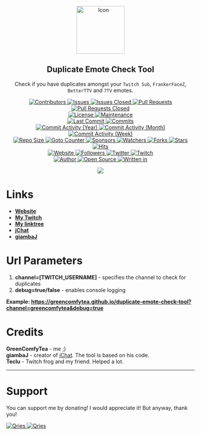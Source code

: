 <p align="center">
	<img alt="Icon" height="128" src="https://github.com/GreenComfyTea/duplicate-emote-check-tool/assets/30152047/9b6027a4-c189-4ee2-b777-afa96a35f82e" />
	<h2 align="center"><b>Duplicate Emote Check Tool</b></h2>
	<p align="center">Check if you have duplicates amongst your <code>Twitch Sub</code>, <code>FrankerFaceZ</code>, <code>BetterTTV</code> and <code>7TV</code> emotes.</p>
</p>

<p align="center">
	<a href="https://github.com/greencomfytea/duplicate-emote-check-tool/graphs/contributors">
		<img alt="Contributors" src="https://custom-icon-badges.demolab.com/github/contributors/greencomfytea/duplicate-emote-check-tool?logo=person-add" />
	</a>
	<a href="https://github.com/greencomfytea/duplicate-emote-check-tool/issues">
		<img alt="Issues" src="https://custom-icon-badges.demolab.com/github/issues/greencomfytea/duplicate-emote-check-tool?logo=issue-opened" />
	</a>
	<a href="https://github.com/greencomfytea/duplicate-emote-check-tool/issues">
		<img alt="Issues Closed" src="https://custom-icon-badges.demolab.com/github/issues-closed/greencomfytea/duplicate-emote-check-tool?logo=issue-closed" />
	</a>
	<a href="https://github.com/greencomfytea/duplicate-emote-check-tool/pulls">
		<img alt="Pull Requests" src="https://custom-icon-badges.demolab.com/github/issues-pr/greencomfytea/duplicate-emote-check-tool?logo=git-pull-request" />
	</a>
	<a href="https://github.com/greencomfytea/duplicate-emote-check-tool/pulls">
		<img alt="Pull Requests Closed" src="https://custom-icon-badges.demolab.com/github/issues-pr-closed/greencomfytea/duplicate-emote-check-tool?logo=git-pull-request-closed" />
	</a>
	<br>
	<a href="https://github.com/greencomfytea/duplicate-emote-check-tool/blob/main/LICENSE">
		<img alt="License" src="https://custom-icon-badges.demolab.com/github/license/greencomfytea/duplicate-emote-check-tool?logo=law" />
	</a>
	<a href="">
		<img alt="Maintenance" src="https://custom-icon-badges.demolab.com/maintenance/yes/2023?logo=tools" />
	</a>
	<br>
	<a href="https://github.com/greencomfytea/duplicate-emote-check-tool/commits/main">
		<img alt="Last Commit" src="https://custom-icon-badges.demolab.com/github/last-commit/greencomfytea/duplicate-emote-check-tool?logo=git-commit" />
	</a>
	<a href="https://github.com/greencomfytea/duplicate-emote-check-tool/commits/main">
		<img alt="Commits" src="https://custom-icon-badges.demolab.com/github/commit-activity/t/greencomfytea/duplicate-emote-check-tool?logo=git-commit" />
	</a>
	<br>
	<a href="https://github.com/greencomfytea/duplicate-emote-check-tool/graphs/commit-activity">
		<img alt="Commit Activity (Year)" src="https://custom-icon-badges.demolab.com/github/commit-activity/y/greencomfytea/duplicate-emote-check-tool?logo=pulse" />
	</a>
	<a href="https://github.com/greencomfytea/duplicate-emote-check-tool/graphs/commit-activity">
		<img alt="Commit Activity (Month)" src="https://custom-icon-badges.demolab.com/github/commit-activity/m/greencomfytea/duplicate-emote-check-tool?logo=pulse" />
	</a>
	<a href="https://github.com/greencomfytea/duplicate-emote-check-tool/graphs/commit-activity">
		<img alt="Commit Activity (Week)" src="https://custom-icon-badges.demolab.com/github/commit-activity/w/greencomfytea/duplicate-emote-check-tool?logo=pulse" />
	</a>
	<br>
	<a href="">
		<img alt="Repo Size" src="https://custom-icon-badges.demolab.com/github/repo-size/greencomfytea/duplicate-emote-check-tool?logo=database" />
	</a>
	<a href="">
		<img alt="Goto Counter" src="https://custom-icon-badges.demolab.com/github/search/greencomfytea/duplicate-emote-check-tool/goto?logo=git-compare" />
	</a>
	<a href="https://github.com/sponsors/greencomfytea">
		<img alt="Sponsors" src="https://custom-icon-badges.demolab.com/github/sponsors/greencomfytea?logo=heart" />
	</a>
	<a href="https://github.com/GreenComfyTea/duplicate-emote-check-tool/watchers">
		<img alt="Watchers" src="https://custom-icon-badges.demolab.com/github/watchers/greencomfytea/duplicate-emote-check-tool?logo=eye" />
	</a>
	<a href="https://github.com/greencomfytea/duplicate-emote-check-tool/forks">
		<img alt="Forks" src="https://custom-icon-badges.demolab.com/github/forks/greencomfytea/duplicate-emote-check-tool?logo=repo-forked" />
	</a>
	<a href="https://github.com/greencomfytea/duplicate-emote-check-tool/stargazers">
		<img alt="Stars" src="https://custom-icon-badges.demolab.com/github/stars/greencomfytea/duplicate-emote-check-tool?logo=star" />
	</a>
	<a href="https://github.com/greencomfytea/duplicate-emote-check-tool/graphs/traffic">
		<img alt="Hits" src="https://custom-icon-badges.demolab.com/endpoint?url=https://hits.dwyl.com/greencomfytea/duplicate-emote-check-tool.json?color=blue&logo=eye" />
	</a>
	<br>
	<a href="https://greencomfytea.github.io/duplicate-emote-check-tool">
		<img alt="Website" src="https://custom-icon-badges.demolab.com/website?down_color=red&down_message=down&up_color=brightgreen&up_message=up&logo=link&url=https://greencomfytea.github.io/duplicate-emote-check-tool" />
	</a>
	<a href="https://github.com/greencomfytea?tab=followers">
		<img alt="Followers" src="https://custom-icon-badges.demolab.com/github/followers/greencomfytea?logo=people" />
	</a>
	<a href="https://twitter.com/greencomfytea">
		<img alt="Twitter" src="https://img.shields.io/twitter/follow/greencomfytea?logo=twitter" />
	</a>
	<a href="https://www.twitch.tv/greencomfytea">
		<img alt="Twitch" src="https://img.shields.io/twitch/status/greencomfytea?logo=twitch" />
	</a>
	<br>
	<a href="https://github.com/greencomfytea">
		<img alt="Author" src="https://custom-icon-badges.demolab.com/badge/author-GreenComfyTea-green?logo=person" />
	</a>
	<a href="https://github.com/topics/open-source">
		<img alt="Open Source" src="https://img.shields.io/badge/open%20source-%20yes-brightgreen?logo=openvpn" />
	</a>
	<a href="https://www.javascript.com">
		<img alt="Written in" src="https://custom-icon-badges.demolab.com/badge/written in-html | css | js-fcdc00?logo=terminal" />
	</a>
</p>

<p align="center">
	<a>
		<img align="center" src="https://user-images.githubusercontent.com/30152047/191189377-a9ffd0ea-ae62-4341-8e06-3aabd6de1f40.png" />
	</a>
</p>

# Links
* **[Website](https://greencomfytea.github.io/duplicate-emote-check-tool)**  
* **[My Twitch](https://www.twitch.tv/GreenComfyTea)**  
* **[My linktree](https://linktr.ee/greencomfytea)**  
* **[jChat](https://github.com/giambaJ/jChat)**  
* **[giambaJ](https://github.com/giambaJ)**  

# Url Parameters
1. **channel=[TWITCH_USERNAME]** - specifies the channel to check for duplicates
2. **debug=true/false** - enables console logging

**Example: https://greencomfytea.github.io/duplicate-emote-check-tool?channel=greencomfytea&debug=true**

# Credits
**GreenComfyTea** - me ;)  
**giambaJ** - creator of [jChat](https://github.com/giambaJ/jChat). The tool is based on his code.  
**Teclu** - Twitch frog and my friend. Helped a lot.
  
***
# Support

You can support me by donating! I would appreciate it! But anyway, thank you!

 <a href="https://streamelements.com/greencomfytea/tip">
  <img alt="Qries" src="https://panels.twitch.tv/panel-48897356-image-c6155d48-b689-4240-875c-f3141355cb56">
</a>
<a href="https://ko-fi.com/greencomfytea">
  <img alt="Qries" src="https://panels.twitch.tv/panel-48897356-image-c2fcf835-87e4-408e-81e8-790789c7acbc">
</a>
